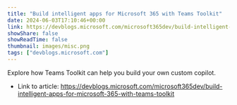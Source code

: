 ```yaml
---
title: "Build intelligent apps for Microsoft 365 with Teams Toolkit"
date: 2024-06-03T17:10:46+00:00
link: https://devblogs.microsoft.com/microsoft365dev/build-intelligent-apps-for-microsoft-365-with-teams-toolkit
showShare: false
showReadTime: false
thumbnail: images/misc.png
tags: ["devblogs.microsoft.com"]
---
```

Explore how Teams Toolkit can help you build your own custom copilot.

- Link to article: https://devblogs.microsoft.com/microsoft365dev/build-intelligent-apps-for-microsoft-365-with-teams-toolkit